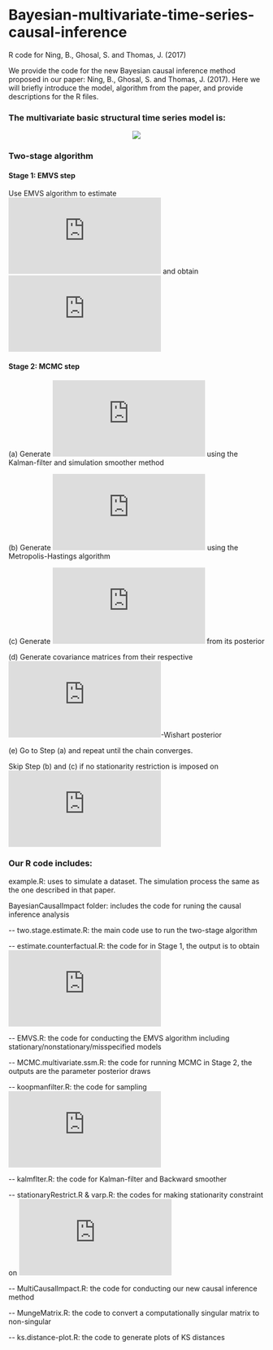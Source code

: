 # Bayesian-multivariate-time-series-causal-inference
R code for Ning, B., Ghosal, S. and Thomas, J. (2017)

We provide the code for the new Bayesian causal inference method proposed in our paper: Ning, B., Ghosal, S. and Thomas, J. (2017).
Here we will briefly introduce the model, algorithm from the paper, and provide descriptions for the R files.

### The multivariate basic structural time series model is:

<p align="center">
<img src="http://latex.codecogs.com/gif.latex?%5Cbegin%7Balign*%7D%20%5Cboldsymbol%20%7BY%7D_t%20%26%20%3D%20%5Cboldsymbol%20%5Cmu_t%20&plus;%20%5Cboldsymbol%20%5Cdelta_t%20&plus;%20%5Cboldsymbol%20X_t%20%5Cboldsymbol%20%5Cbeta%20&plus;%20%5Cboldsymbol%20%5Cepsilon_t%2C%20%5Cquad%20%5Cepsilon_t%20%5Csim%20%5Cmathcal%7BN%7D%28%5Cboldsymbol%200%2C%20%5Cboldsymbol%20%5CSigma%29%5C%5C%20%5Cboldsymbol%20%5Cmu_%7Bt&plus;1%7D%20%26%20%3D%20%5Cboldsymbol%20%5Cmu_t%20&plus;%20%5Cboldsymbol%20%5Ctau_t%20&plus;%20%5Cboldsymbol%20u_t%2C%20%5Cquad%20%5Cboldsymbol%20u_t%20%5Csim%20%5Cmathcal%7BN%7D%28%5Cboldsymbol%200%2C%20%5Cboldsymbol%20%5CSigma_u%29%5C%5C%20%5Cboldsymbol%20%5Ctau_%7Bt&plus;1%7D%20%26%20%3D%20%5Cboldsymbol%20D%20&plus;%20%5Cboldsymbol%20%5CPhi%20%28%5Cboldsymbol%20%5Ctau_t%20-%20%5Cboldsymbol%20D%29%20&plus;%20%5Cboldsymbol%20v_t%2C%20%5Cquad%20%5Cboldsymbol%20v_t%20%5Csim%20%5Cmathcal%7BN%7D%28%5Cboldsymbol%200%2C%20%5Cboldsymbol%20%5CSigma_v%29%5C%5C%20%5Cboldsymbol%20%5Cdelta_%7Bt&plus;1%7D%20%26%20%3D%20-%20%5Csum_%7Bj%3D0%7D%5E%7BS-2%7D%20%5Cboldsymbol%20%5Cdelta_%7Bt-j%7D%20&plus;%20%5Cboldsymbol%20w_t%2C%20%5Cquad%20%5Cboldsymbol%20w_t%20%5Csim%20%5Cmathcal%7BN%7D%28%5Cboldsymbol%200%2C%20%5Cboldsymbol%20%5CSigma_w%29%5C%5C%20%5Cend%7Balign*%7D">
</p>


### Two-stage algorithm
#### Stage 1: EMVS step
Use EMVS algorithm to estimate 
![beta](http://latex.codecogs.com/gif.latex?%5Cboldsymbol%20%5Cbeta) and obtain 
![EMVS](http://latex.codecogs.com/gif.latex?%5Ctilde%7B%5Cboldsymbol%20Y%7D_t%20%3D%20%5Cboldsymbol%20Y_t%20-%20%5Cboldsymbol%20X_t%20%5Chat%7B%5Cboldsymbol%20%5Cbeta%7D)

#### Stage 2: MCMC step
(a) Generate 
![alpha](http://latex.codecogs.com/gif.latex?%5Cboldsymbol%20%5Calpha_%7B1%3AT%7D)
using the Kalman-filter and simulation smoother method

(b) Generate 
![phi](http://latex.codecogs.com/gif.latex?%5Cboldsymbol%20%5CPhi)
using the Metropolis-Hastings algorithm

(c) Generate
![D](http://latex.codecogs.com/gif.latex?%5Cboldsymbol%20D)
from its posterior

(d) Generate
covariance matrices from their respective 
![G](http://latex.codecogs.com/gif.latex?%5Cmathcal%7BG%7D)-Wishart posterior 

(e) Go to Step (a) and repeat until the chain converges.

Skip Step (b) and (c) if no stationarity restriction is imposed on 
![tau](https://latex.codecogs.com/gif.latex?%5Cboldsymbol%20%5Ctau_t)

### Our R code includes:

example.R: uses to simulate a dataset. The simulation process the same as the one described in that paper.

BayesianCausalImpact folder: includes the code for runing the causal inference analysis

 -- two.stage.estimate.R: the main code use to run the two-stage algorithm
 
 -- estimate.counterfactual.R: the code for in Stage 1, the output is to obtain 
    ![Ytilde](http://latex.codecogs.com/gif.latex?%5Ctilde%7B%5Cboldsymbol%20Y%7D_t)
    
 -- EMVS.R: the code for conducting the EMVS algorithm including stationary/nonstationary/misspecified models
 
 -- MCMC.multivariate.ssm.R: the code for running MCMC in Stage 2, the outputs are the parameter posterior draws
 
 -- koopmanfilter.R: the code for sampling 
 ![alpha](http://latex.codecogs.com/gif.latex?%5Cboldsymbol%20%5Calpha_%7B1%3AT%7D)
 
 -- kalmflter.R: the code for Kalman-filter and Backward smoother
 
 -- stationaryRestrict.R & varp.R: the codes for making stationarity constraint on 
 ![tau](https://latex.codecogs.com/gif.latex?%5Cboldsymbol%20%5Ctau_t)
 
 -- MultiCausalImpact.R: the code for conducting our new causal inference method
 
 -- MungeMatrix.R: the code to convert a computationally singular matrix to non-singular
 
 -- ks.distance-plot.R: the code to generate plots of KS distances
 
 
